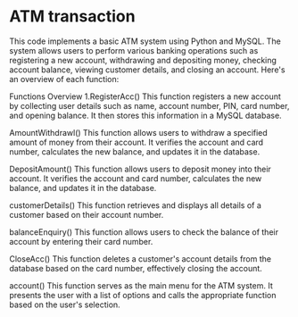 # ATM transaction
This code implements a basic ATM system using Python and MySQL. The system allows users to perform various banking operations such as registering a new account, withdrawing and depositing money, checking account balance, viewing customer details, and closing an account. Here's an overview of each function:

Functions Overview
1.RegisterAcc()
This function registers a new account by collecting user details such as name, account number, PIN, card number, and opening balance. It then stores this information in a MySQL database.

AmountWithdrawl()
This function allows users to withdraw a specified amount of money from their account. It verifies the account and card number, calculates the new balance, and updates it in the database.

DepositAmount()
This function allows users to deposit money into their account. It verifies the account and card number, calculates the new balance, and updates it in the database.

customerDetails()
This function retrieves and displays all details of a customer based on their account number.

balanceEnquiry()
This function allows users to check the balance of their account by entering their card number.

CloseAcc()
This function deletes a customer's account details from the database based on the card number, effectively closing the account.

account()
This function serves as the main menu for the ATM system. It presents the user with a list of options and calls the appropriate function based on the user's selection.

